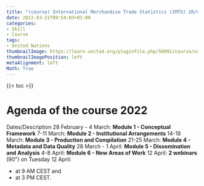```yaml
---
title: "(course) International Merchandise Trade Statistics (IMTS) 28/02/2022"
date: 2022-03-21T09:54:03+01:00
categories:
- Skill
- Course
tags:
- United Nations
thumbnailImage: https://learn.unctad.org/pluginfile.php/56091/course/section/1852/IMTS.logo.cours.2022.v1.light.png
thumbnailImagePosition: left
metaAlignment: left
Math: True
---
```


<!--more-->
{{< toc >}}

# Agenda of the course 2022
Dates/Description
28 February - 4 March: **Module 1 - Conceptual Framework**
7-11 March:	**Module 2 - Institutional Arrangements**
14-18 March:	**Module 3 - Production and Compilation**
21-25 March:	**Module 4 - Metadata and Data Quality**
28 March - 1 April:	**Module 5 - Dissemination and Analysis**
4-8 April:	**Module 6 - New Areas of Work**
12 April:	**2 webinars** (90") on Tuesday 12 April:
* at 9 AM CEST and
* at 3 PM CEST.
#
